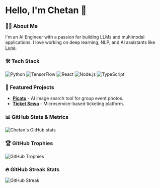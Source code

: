 # Hello, I'm Chetan 👋

### 👨‍💻 About Me
I'm an AI Engineer with a passion for building LLMs and multimodal applications. I love working on deep learning, NLP, and AI assistants like [Luna](https://chetanpun.com.np/). 

### 🛠️ Tech Stack
![Python](https://img.shields.io/badge/Python-3776AB?style=for-the-badge&logo=python&logoColor=white)
![TensorFlow](https://img.shields.io/badge/TensorFlow-FF6F00?style=for-the-badge&logo=tensorflow&logoColor=white)
![React](https://img.shields.io/badge/React-61DAFB?style=for-the-badge&logo=react&logoColor=black)
![Node.js](https://img.shields.io/badge/Node.js-339933?style=for-the-badge&logo=node.js&logoColor=white)
![TypeScript](https://img.shields.io/badge/TypeScript-3178C6?style=for-the-badge&logo=typescript&logoColor=white)

### 🌟 Featured Projects
- [**Picatu**](https://github.com/your-picatu-project) - AI image search tool for group event photos.
- [**Ticket Sewa**](https://github.com/your-ticket-sewa-project) - Microservice-based ticketing platform.


### 📊 GitHub Stats & Metrics
![Chetan's GitHub stats](https://github-readme-stats.vercel.app/api?username=chetan-pun&show_icons=true&theme=radical)

### 🏆 GitHub Trophies
![GitHub Trophies](https://github-profile-trophy.vercel.app/?username=chetan-pun&theme=onedark&row=1&column=6)

### 🔥 GitHub Streak Stats
![GitHub Streak](https://streak-stats.demolab.com?user=chetan-pun&theme=radical&hide_border=true)
